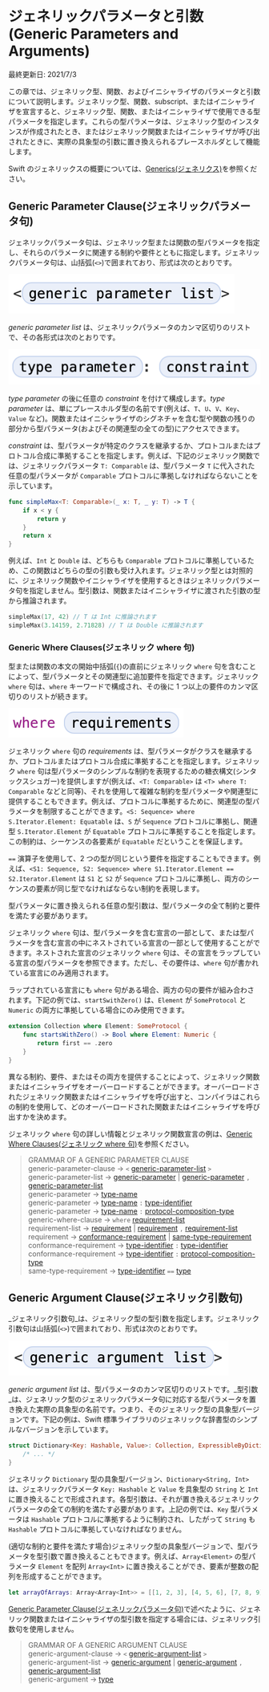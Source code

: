 # ジェネリックパラメータと引数\(Generic Parameters and Arguments\)

最終更新日: 2021/7/3

この章では、ジェネリック型、関数、およびイニシャライザのパラメータと引数について説明します。ジェネリック型、関数、subscript、またはイニシャライザを宣言すると、ジェネリック型、関数、またはイニシャライザで使用できる型パラメータを指定します。これらの型パラメータは、ジェネリック型のインスタンスが作成されたとき、またはジェネリック関数またはイニシャライザが呼び出されたときに、実際の具象型の引数に置き換えられるプレースホルダとして機能します。

Swift のジェネリックスの概要については、[Generics\(ジェネリクス\)](../language-guide-gaido/generics.md)を参照ください。

## Generic Parameter Clause\(ジェネリックパラメータ句\)

ジェネリックパラメータ句は、ジェネリック型または関数の型パラメータを指定し、それらのパラメータに関連する制約や要件とともに指定します。ジェネリックパラメータ句は、山括弧\(`<>`\)で囲まれており、形式は次のとおりです。

![&#x30B8;&#x30A7;&#x30CD;&#x30EA;&#x30C3;&#x30AF;&#x30D1;&#x30E9;&#x30E1;&#x30FC;&#x30BF;&#x30EA;&#x30B9;&#x30C8;](../.gitbook/assets/generic-parameter-list.png)

_generic parameter list_ は、ジェネリックパラメータのカンマ区切りのリストで、その各形式は次のとおりです。

![&#x578B;&#x30D1;&#x30E9;&#x30E1;&#x30FC;&#x30BF;&#x5236;&#x7D04;](../.gitbook/assets/type-parameter-constraint.png)

_type parameter_ の後に任意の _constraint_ を付けて構成します。_type parameter_ は、単にプレースホルダ型の名前です\(例えば、`T`、`U`、`V`、`Key`、`Value` など\)。関数またはイニシャライザのシグネチャを含む型や関数の残りの部分から型パラメータ\(およびその関連型の全ての型\)にアクセスできます。

_constraint_ は、型パラメータが特定のクラスを継承するか、プロトコルまたはプロトコル合成に準拠することを指定します。例えば、下記のジェネリック関数では、ジェネリックパラメータ `T: Comparable` は、型パラメータ `T` に代入された任意の型パラメータが `Comparable` プロトコルに準拠しなければならないことを示しています。

```swift
func simpleMax<T: Comparable>(_ x: T, _ y: T) -> T {
    if x < y {
        return y
    }
    return x
}
```

例えば、`Int` と `Double` は、どちらも `Comparable` プロトコルに準拠しているため、この関数はどちらの型の引数も受け入れます。ジェネリック型とは対照的に、ジェネリック関数やイニシャライザを使用するときはジェネリックパラメータ句を指定しません。型引数は、関数またはイニシャライザに渡された引数の型から推論されます。

```swift
simpleMax(17, 42) // T は Int に推論されます
simpleMax(3.14159, 2.71828) // T は Double に推論されます
```

### Generic Where Clauses\(ジェネリック where 句\)

型または関数の本文の開始中括弧\(`{`\)の直前にジェネリック `where` 句を含むことによって、型パラメータとその関連型に追加要件を指定できます。ジェネリック `where` 句は、`where` キーワードで構成され、その後に 1 つ以上の要件のカンマ区切りのリストが続きます。

![&#x30B8;&#x30A7;&#x30CD;&#x30EA;&#x30C3;&#x30AF; where &#x53E5;](../.gitbook/assets/generic-where-clauses.png)

ジェネリック `where` 句の _requirements_ は、型パラメータがクラスを継承するか、プロトコルまたはプロトコル合成に準拠することを指定します。ジェネリック `where` 句は型パラメータのシンプルな制約を表現するための糖衣構文\(シンタックスシュガー\)を提供しますが\(例えば、`<T: Comparable>` は `<T> where T: Comparable` などと同等\)、それを使用して複雑な制約を型パラメータや関連型に提供することもできます。例えば、プロトコルに準拠するために、関連型の型パラメータを制限することができます。`<S: Sequence> where S.Iterator.Element: Equatable` は、`S` が `Sequence` プロトコルに準拠し、関連型 `S.Iterator.Element` が `Equatable` プロトコルに準拠することを指定します。この制約は、シーケンスの各要素が `Equatable` だということを保証します。

`==` 演算子を使用して、2 つの型が同じという要件を指定することもできます。例えば、`<S1: Sequence, S2: Sequence> where S1.Iterator.Element == S2.Iterator.Element` は `S1` と `S2` が `Sequence` プロトコルに準拠し、両方のシーケンスの要素が同じ型でなければならない制約を表現します。

型パラメータに置き換えられる任意の型引数は、型パラメータの全て制約と要件を満たす必要があります。

ジェネリック `where` 句は、型パラメータを含む宣言の一部として、または型パラメータを含む宣言の中にネストされている宣言の一部として使用することができます。ネストされた宣言のジェネリック `where` 句は、その宣言をラップしている宣言の型パラメータを参照できます。ただし、その要件は、`where` 句が書かれている宣言にのみ適用されます。

ラップされている宣言にも `where` 句がある場合、両方の句の要件が組み合わされます。下記の例では、`startSwithZero()` は、`Element` が `SomeProtocol` と `Numeric` の両方に準拠している場合にのみ使用できます。

```swift
extension Collection where Element: SomeProtocol {
    func startsWithZero() -> Bool where Element: Numeric {
        return first == .zero
    }
}
```

異なる制約、要件、またはその両方を提供することによって、ジェネリック関数またはイニシャライザをオーバーロードすることができます。オーバーロードされたジェネリック関数またはイニシャライザを呼び出すと、コンパイラはこれらの制約を使用して、どのオーバーロードされた関数またはイニシャライザを呼び出すかを決めます。

ジェネリック `where` 句の詳しい情報とジェネリック関数宣言の例は、[Generic Where Clauses\(ジェネリック where 句\)](../language-guide-gaido/generics.md#generic-where-clausesジェネリックwhere句)を参照ください。

> GRAMMAR OF A GENERIC PARAMETER CLAUSE  
> generic-parameter-clause → `<` [generic-parameter-list](https://docs.swift.org/swift-book/ReferenceManual/GenericParametersAndArguments.html#grammar_generic-parameter-list) `>`  
> generic-parameter-list → [generic-parameter](https://docs.swift.org/swift-book/ReferenceManual/GenericParametersAndArguments.html#grammar_generic-parameter) \| [generic-parameter](https://docs.swift.org/swift-book/ReferenceManual/GenericParametersAndArguments.html#grammar_generic-parameter) `,` [generic-parameter-list](https://docs.swift.org/swift-book/ReferenceManual/GenericParametersAndArguments.html#grammar_generic-parameter-list)  
> generic-parameter → [type-name](https://docs.swift.org/swift-book/ReferenceManual/Types.html#grammar_type-name)  
> generic-parameter → [type-name](https://docs.swift.org/swift-book/ReferenceManual/Types.html#grammar_type-name) `:` [type-identifier](https://docs.swift.org/swift-book/ReferenceManual/Types.html#grammar_type-identifier)  
> generic-parameter → [type-name](https://docs.swift.org/swift-book/ReferenceManual/Types.html#grammar_type-name) `:` [protocol-composition-type](https://docs.swift.org/swift-book/ReferenceManual/Types.html#grammar_protocol-composition-type)  
> generic-where-clause → `where` [requirement-list](https://docs.swift.org/swift-book/ReferenceManual/GenericParametersAndArguments.html#grammar_requirement-list)  
> requirement-list → [requirement](https://docs.swift.org/swift-book/ReferenceManual/GenericParametersAndArguments.html#grammar_requirement) \| [requirement](https://docs.swift.org/swift-book/ReferenceManual/GenericParametersAndArguments.html#grammar_requirement) `,` [requirement-list](https://docs.swift.org/swift-book/ReferenceManual/GenericParametersAndArguments.html#grammar_requirement-list)  
> requirement → [conformance-requirement](https://docs.swift.org/swift-book/ReferenceManual/GenericParametersAndArguments.html#grammar_conformance-requirement) \| [same-type-requirement](https://docs.swift.org/swift-book/ReferenceManual/GenericParametersAndArguments.html#grammar_same-type-requirement)  
> conformance-requirement → [type-identifier](https://docs.swift.org/swift-book/ReferenceManual/Types.html#grammar_type-identifier) `:` [type-identifier](https://docs.swift.org/swift-book/ReferenceManual/Types.html#grammar_type-identifier)  
> conformance-requirement → [type-identifier](https://docs.swift.org/swift-book/ReferenceManual/Types.html#grammar_type-identifier) `:` [protocol-composition-type](https://docs.swift.org/swift-book/ReferenceManual/Types.html#grammar_protocol-composition-type)  
> same-type-requirement → [type-identifier](https://docs.swift.org/swift-book/ReferenceManual/Types.html#grammar_type-identifier) `==` [type](https://docs.swift.org/swift-book/ReferenceManual/Types.html#grammar_type)

## Generic Argument Clause\(ジェネリック引数句\)

_ジェネリック引数句_は、ジェネリック型の型引数を指定します。ジェネリック引数句は山括弧\(`<>`\)で囲まれており、形式は次のとおりです。

![&#x30B8;&#x30A7;&#x30CD;&#x30EA;&#x30C3;&#x30AF;&#x5F15;&#x6570;&#x53E5;](../.gitbook/assets/generic-argument-list.png)

_generic argument list_ は、型パラメータのカンマ区切りのリストです。_型引数_は、ジェネリック型のジェネリックパラメータ句に対応する型パラメータを置き換えた実際の具象型の名前です。つまり、そのジェネリック型の具象型バージョンです。下記の例は、Swift 標準ライブラリのジェネリックな辞書型のシンプルなバージョンを示しています。

```swift
struct Dictionary<Key: Hashable, Value>: Collection, ExpressibleByDictionaryLiteral {
    /* ... */
}
```

ジェネリック `Dictionary` 型の具象型バージョン、`Dictionary<String, Int>` は、ジェネリックパラメータ `Key: Hashable` と `Value` を具象型の `String` と `Int` に置き換えることで形成されます。各型引数は、それが置き換えるジェネリックパラメータの全ての制約を満たす必要があります。上記の例では、`Key` 型パラメータは `Hashable` プロトコルに準拠するように制約され、したがって `String` も `Hashable` プロトコルに準拠していなければなりません。

\(適切な制約と要件を満たす場合\)ジェネリック型の具象型バージョンで、型パラメータを型引数で置き換えることもできます。例えば、`Array<Element>` の型パラメータ `Element` を配列 `Array<Int>` に置き換えることができ、要素が整数の配列を形成することができます。

```swift
let arrayOfArrays: Array<Array<Int>> = [[1, 2, 3], [4, 5, 6], [7, 8, 9]]
```

[Generic Parameter Clause\(ジェネリックパラメータ句\)](generic-parameters-and-arguments.md#generic-parameter-clauseジェネリックパラメータ句)で述べたように、ジェネリック関数またはイニシャライザの型引数を指定する場合には、ジェネリック引数句を使用しません。

> GRAMMAR OF A GENERIC ARGUMENT CLAUSE  
> generic-argument-clause → `<` [generic-argument-list](https://docs.swift.org/swift-book/ReferenceManual/GenericParametersAndArguments.html#grammar_generic-argument-list) `>`  
> generic-argument-list → [generic-argument](https://docs.swift.org/swift-book/ReferenceManual/GenericParametersAndArguments.html#grammar_generic-argument) \| [generic-argument](https://docs.swift.org/swift-book/ReferenceManual/GenericParametersAndArguments.html#grammar_generic-argument) `,` [generic-argument-list](https://docs.swift.org/swift-book/ReferenceManual/GenericParametersAndArguments.html#grammar_generic-argument-list)  
> generic-argument → [type](https://docs.swift.org/swift-book/ReferenceManual/Types.html#grammar_type)


